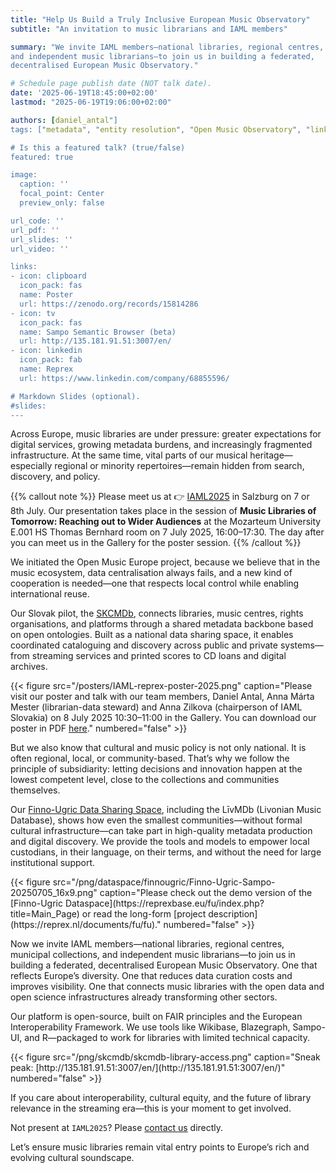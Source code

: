 ```yaml
---
title: "Help Us Build a Truly Inclusive European Music Observatory"
subtitle: "An invitation to music librarians and IAML members"

summary: "We invite IAML members—national libraries, regional centres, municipal collections,
and independent music librarians—to join us in building a federated, 
decentralised European Music Observatory."

# Schedule page publish date (NOT talk date).
date: '2025-06-19T18:45:00+02:00'
lastmod: "2025-06-19T19:06:00+02:00"

authors: [daniel_antal"]
tags: ["metadata", "entity resolution", "Open Music Observatory", "linked data", "music tech", "e-commerce", "Reprexbase"]

# Is this a featured talk? (true/false)
featured: true

image:
  caption: ''
  focal_point: Center
  preview_only: false

url_code: ''
url_pdf: ''
url_slides: ''
url_video: ''

links:
- icon: clipboard
  icon_pack: fas
  name: Poster
  url: https://zenodo.org/records/15814286
- icon: tv
  icon_pack: fas
  name: Sampo Semantic Browser (beta)
  url: http://135.181.91.51:3007/en/
- icon: linkedin
  icon_pack: fab
  name: Reprex
  url: https://www.linkedin.com/company/68855596/

# Markdown Slides (optional).
#slides: 
---
```


Across Europe, music libraries are under pressure: greater expectations for 
digital services, growing metadata burdens, and increasingly fragmented infrastructure. 
At the same time, vital parts of our musical heritage—especially regional or 
minority repertoires—remain hidden from search, discovery, and policy.

{{% callout note %}} 
Please meet us at 👉 [IAML2025](/event/2025-07-07-iaml2025/) in Salzburg on 7 or 8th July. Our presentation takes place in the session of 
**Music Libraries of Tomorrow: Reaching out to Wider Audiences** at the 
Mozarteum University E.001 HS Thomas Bernhard room on 7 July 2025, 16:00–17:30. 
The day after you can meet us in the Gallery for the poster session.
{{% /callout %}}

We initiated the Open Music Europe project, because we believe that in the music 
ecosystem, data centralisation always fails, and a new kind of cooperation 
is needed—one that respects local control while enabling international reuse.

Our Slovak pilot, the [SKCMDb](https://reprex.nl/project/skcmdb/), connects libraries, music centres, rights organisations, 
and platforms through a shared metadata backbone based on open ontologies. 
Built as a national data sharing space, it enables coordinated cataloguing and 
discovery across public and private systems—from streaming services and 
printed scores to CD loans and digital archives.

{{< figure src="/posters/IAML-reprex-poster-2025.png" caption="Please visit our poster and talk with our team members, Daniel Antal, Anna Márta Mester (librarian-data steward) and Anna Zilkova (chairperson of IAML Slovakia) on 8 July 2025 10:30–11:00 in the Gallery. You can download our poster in PDF [here](https://zenodo.org/records/15814286)." numbered="false" >}}


But we also know that cultural and music policy is not only national. 
It is often regional, local, or community-based. That’s why we follow the principle 
of subsidiarity: letting decisions and innovation happen at the lowest competent
level, close to the collections and communities themselves.

Our [Finno-Ugric Data Sharing Space](https://reprex.nl/project/finnougricdataspace/), including the LīvMDb (Livonian Music Database), 
shows how even the smallest communities—without formal cultural 
infrastructure—can take part in high-quality metadata production and digital 
discovery. We provide the tools and models to empower local custodians,
in their language, on their terms, and without the need for large institutional support.

<td style="text-align: center;">{{< figure src="/png/dataspace/finnougric/Finno-Ugric-Sampo-20250705_16x9.png" caption="Please check out the demo version of the [Finno-Ugric Dataspace](https://reprexbase.eu/fu/index.php?title=Main_Page) or read the long-form [project description](https://reprex.nl/documents/fu/fu)." numbered="false" >}}</td>

Now we invite IAML members—national libraries, regional centres, municipal collections,
and independent music librarians—to join us in building a federated, 
decentralised European Music Observatory. One that reflects Europe’s diversity. 
One that reduces data curation costs and improves visibility. 
One that connects music libraries with the open data and open science infrastructures 
already transforming other sectors.

Our platform is open-source, built on FAIR principles and the 
European Interoperability Framework. We use tools like Wikibase, Blazegraph, 
Sampo-UI, and R—packaged to work for libraries with limited technical capacity.

<td style="text-align: center;">
{{< figure src="/png/skcmdb/skcmdb-library-access.png" caption="Sneak peak: [http://135.181.91.51:3007/en/](http://135.181.91.51:3007/en/)" numbered="false" >}}
</td>

If you care about interoperability, cultural equity, and the future of 
library relevance in the streaming era—this is your moment to get involved.

Not present at `IAML2025`? Please [contact us](https://reprex.nl/contact/) directly.

Let’s ensure music libraries remain vital entry points to Europe’s rich and evolving cultural soundscape.
